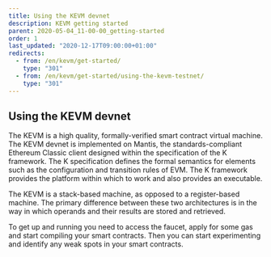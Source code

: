 ```yaml
---
title: Using the KEVM devnet
description: KEVM getting started
parent: 2020-05-04_11-00-00_getting-started
order: 1
last_updated: "2020-12-17T09:00:00+01:00"
redirects:
  - from: /en/kevm/get-started/
    type: "301"
  - from: /en/kevm/get-started/using-the-kevm-testnet/
    type: "301"
---
```

## Using the KEVM devnet

The KEVM is a high quality, formally-verified smart contract virtual machine. The KEVM devnet is implemented on Mantis, the standards-compliant Ethereum Classic client designed within the specification of the K framework. The K specification defines the formal semantics for elements such as the configuration and transition rules of EVM. The K framework provides the platform within which to work and also provides an executable.

The KEVM is a stack-based machine, as opposed to a register-based machine. The primary difference between these two architectures is in the way in which operands and their results are stored and retrieved.

To get up and running you need to access the faucet, apply for some gas and start compiling your smart contracts. Then you can start experimenting and identify any weak spots in your smart contracts.
